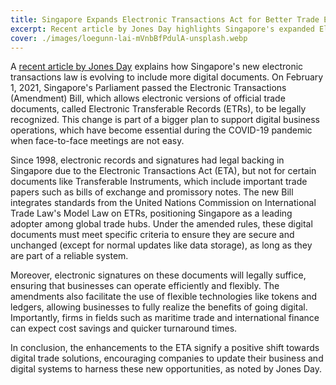 ```yaml
---
title: Singapore Expands Electronic Transactions Act for Better Trade Efficiency
excerpt: Recent article by Jones Day highlights Singapore's expanded Electronic Transactions Act to include electronic trade documents.
cover: ./images/loegunn-lai-mVnbBfPdulA-unsplash.webp
---
```


A [recent article by Jones Day](https://www.jonesday.com/en/insights/2021/02/singapores-electronic-transactions-act-expanded) explains how Singapore's new electronic transactions law is evolving to include more digital documents. On February 1, 2021, Singapore's Parliament passed the Electronic Transactions (Amendment) Bill, which allows electronic versions of official trade documents, called Electronic Transferable Records (ETRs), to be legally recognized. This change is part of a bigger plan to support digital business operations, which have become essential during the COVID-19 pandemic when face-to-face meetings are not easy.

Since 1998, electronic records and signatures had legal backing in Singapore due to the Electronic Transactions Act (ETA), but not for certain documents like Transferable Instruments, which include important trade papers such as bills of exchange and promissory notes. The new Bill integrates standards from the United Nations Commission on International Trade Law's Model Law on ETRs, positioning Singapore as a leading adopter among global trade hubs. Under the amended rules, these digital documents must meet specific criteria to ensure they are secure and unchanged (except for normal updates like data storage), as long as they are part of a reliable system.

Moreover, electronic signatures on these documents will legally suffice, ensuring that businesses can operate efficiently and flexibly. The amendments also facilitate the use of flexible technologies like tokens and ledgers, allowing businesses to fully realize the benefits of going digital. Importantly, firms in fields such as maritime trade and international finance can expect cost savings and quicker turnaround times.

In conclusion, the enhancements to the ETA signify a positive shift towards digital trade solutions, encouraging companies to update their business and digital systems to harness these new opportunities, as noted by Jones Day.
